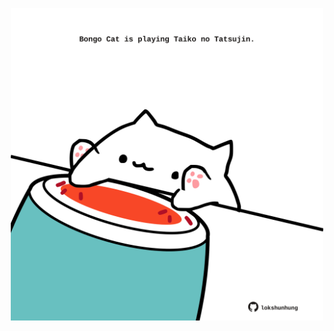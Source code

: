 <!-- built at 29/07/2023, 14:00:47 UTC -->
<p align="center">
  <img width="500" height="500" src="./ReadmeImage.svg">
</p>

